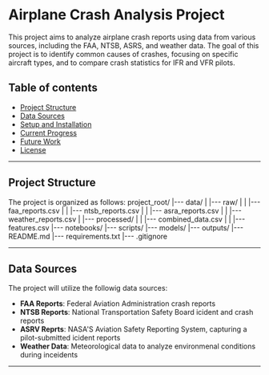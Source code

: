 # Airplane Crash Analysis Project

This project aims to analyze airplane crash reports using data from various sources, including the FAA, NTSB, ASRS, and weather data. 
The goal of this project is to identify common causes of crashes, focusing on specific aircraft types, and to compare crash statistics for IFR and VFR pilots.

## Table of contents
 - [Project Structure](#project-structure)
 - [Data Sources](#data-sources)
 - [Setup and Installation](#setup-and-installation)
 - [Current Progress](#current-progress)
 - [Future Work](#future-work)
 - [License](#license)

---

## Project Structure
 
The project is organized as follows:
project_root/
|--- data/
|    |--- raw/
|    |    |--- faa_reports.csv
|    |    |--- ntsb_reports.csv
|    |    |--- asra_reports.csv
|    |    |--- weather_reports.csv
|    |--- processed/
|    |    |--- combined_data.csv
|    |    |--- features.csv
|--- notebooks/
|--- scripts/
|--- models/
|--- outputs/
|--- README.md
|--- requirements.txt
|--- .gitignore

---

## Data Sources

The project will utilize the followig data sources:

 - **FAA Reports**: Federal Aviation Administration crash reports
 - **NTSB Reports**: National Transportation Safety Board icident and crash reports
 - **ASRV Reprts**: NASA'S Aviation Safety Reporting System, capturing a pilot-submitted icident reports
 - **Weather Data**: Meteorological data to analyze environmenal conditions during inceidents

 ---





 